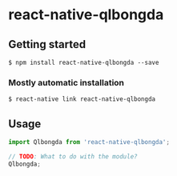 # react-native-qlbongda

## Getting started

`$ npm install react-native-qlbongda --save`

### Mostly automatic installation

`$ react-native link react-native-qlbongda`

## Usage
```javascript
import Qlbongda from 'react-native-qlbongda';

// TODO: What to do with the module?
Qlbongda;
```
